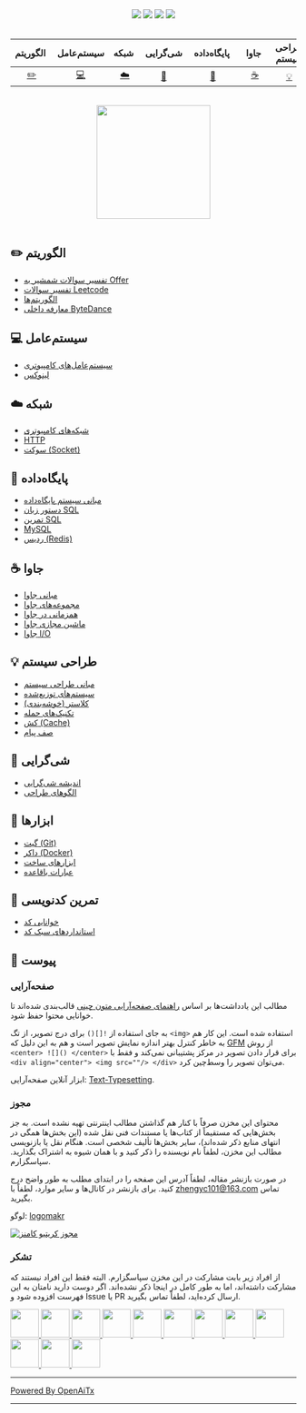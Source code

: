 <div align="center">
    <a href="https://www.cyc2018.xyz"> <img src="https://badgen.net/badge/CyC/%E5%9C%A8%E7%BA%BF%E9%98%85%E8%AF%BB?icon=sourcegraph&color=4ab8a1"></a>
    <a href="https://gitstar-ranking.com/repositories"> <img src="https://badgen.net/badge/Rank/13?icon=github&color=4ab8a1"></a>
    <a href="https://github.com/CyC2018/CS-Notes"> <img src="https://badgen.net/github/stars/CyC2018/CS-Notes?icon=github&color=4ab8a1"></a>
    <a href="https://github.com/CyC2018/CS-Notes"> <img src="https://badgen.net/github/forks/CyC2018/CS-Notes?icon=github&color=4ab8a1"></a>
    <!-- <a href="assets/download.md"> <img src="https://badgen.net/badge/OvO/%E7%A6%BB%E7%BA%BF%E4%B8%8B%E8%BD%BD?icon=telegram&color=4ab8a1"></a> -->
    <!-- <a href="assets/download.md"> <img src="https://badgen.net/badge/%e5%85%ac%e4%bc%97%e5%8f%b7/CyC2018?icon=rss&color=4ab8a1"></a> -->
</div>
<br>

| الگوریتم&nbsp; | سیستم‌عامل | شبکه&nbsp;| شی‌گرایی | &nbsp;پایگاه‌داده&nbsp;&nbsp;|&nbsp;جاوا&nbsp;&nbsp;|طراحی سیستم| &nbsp;&nbsp;ابزارها&nbsp;&nbsp; |تمرین کدنویسی| &nbsp;&nbsp;پیوست&nbsp;&nbsp; |
| :---: | :----: | :---: | :----: | :----: | :----: | :----: | :----: | :----: | :----: |
| [:pencil2:](#pencil2-الگوریتم) | [:computer:](#computer-سیستم‌عامل) | [:cloud:](#cloud-شبکه) | [:art:](#art-شی‌گرایی) | [:floppy_disk:](#floppy_disk-پایگاه‌داده) |[:coffee:](#coffee-جاوا)| [:bulb:](#bulb-طراحی-سیستم) |[:wrench:](#wrench-ابزارها)| [:watermelon:](#watermelon-تمرین-کدنویسی) |[:memo:](#memo-پیوست)|

<br>

<div align="center">
    <img src="https://cs-notes-1256109796.cos.ap-guangzhou.myqcloud.com/githubio/LogoMakr_0zpEzN.png" width="200px">
</div>

<br>

## :pencil2: الگوریتم

- [تفسیر سوالات شمشیر به Offer](https://github.com/CyC2018/CS-Notes/blob/master/notes/剑指%20Offer%20题解%20-%20目录.md)
- [تفسیر سوالات Leetcode](https://github.com/CyC2018/CS-Notes/blob/master/notes/Leetcode%20题解%20-%20目录.md)
- [الگوریتم‌ها](https://github.com/CyC2018/CS-Notes/blob/master/notes/算法%20-%20目录.md)
- [معارفه داخلی ByteDance](assets/内推.md)

## :computer: سیستم‌عامل

- [سیستم‌عامل‌های کامپیوتری](https://github.com/CyC2018/CS-Notes/blob/master/notes/计算机操作系统%20-%20目录.md)
- [لینوکس](https://github.com/CyC2018/CS-Notes/blob/master/notes/Linux.md)

## :cloud: شبکه 

- [شبکه‌های کامپیوتری](https://github.com/CyC2018/CS-Notes/blob/master/notes/计算机网络%20-%20目录.md)
- [HTTP](https://github.com/CyC2018/CS-Notes/blob/master/notes/HTTP.md)
- [سوکت (Socket)](https://github.com/CyC2018/CS-Notes/blob/master/notes/Socket.md)

## :floppy_disk: پایگاه‌داده

- [مبانی سیستم پایگاه‌داده](https://github.com/CyC2018/CS-Notes/blob/master/notes/数据库系统原理.md)
- [دستور زبان SQL](https://github.com/CyC2018/CS-Notes/blob/master/notes/SQL%20语法.md)
- [تمرین SQL](https://github.com/CyC2018/CS-Notes/blob/master/notes/SQL%20练习.md)
- [MySQL](https://github.com/CyC2018/CS-Notes/blob/master/notes/MySQL.md)
- [ردیس (Redis)](https://github.com/CyC2018/CS-Notes/blob/master/notes/Redis.md)

## :coffee: جاوا

- [مبانی جاوا](https://github.com/CyC2018/CS-Notes/blob/master/notes/Java%20基础.md)
- [مجموعه‌های جاوا](https://github.com/CyC2018/CS-Notes/blob/master/notes/Java%20容器.md)
- [همزمانی در جاوا](https://github.com/CyC2018/CS-Notes/blob/master/notes/Java%20并发.md)
- [ماشین مجازی جاوا](https://github.com/CyC2018/CS-Notes/blob/master/notes/Java%20虚拟机.md)
- [جاوا I/O](https://github.com/CyC2018/CS-Notes/blob/master/notes/Java%20IO.md)

## :bulb: طراحی سیستم 

- [مبانی طراحی سیستم](https://github.com/CyC2018/CS-Notes/blob/master/notes/系统设计基础.md)
- [سیستم‌های توزیع‌شده](https://github.com/CyC2018/CS-Notes/blob/master/notes/分布式.md)
- [کلاستر (خوشه‌بندی)](https://github.com/CyC2018/CS-Notes/blob/master/notes/集群.md)
- [تکنیک‌های حمله](https://github.com/CyC2018/CS-Notes/blob/master/notes/攻击技术.md)
- [کش (Cache)](https://github.com/CyC2018/CS-Notes/blob/master/notes/缓存.md)
- [صف پیام](https://github.com/CyC2018/CS-Notes/blob/master/notes/消息队列.md)

## :art: شی‌گرایی

- [اندیشه شی‌گرایی](https://github.com/CyC2018/CS-Notes/blob/master/notes/面向对象思想.md)
- [الگوهای طراحی](https://github.com/CyC2018/CS-Notes/blob/master/notes/设计模式%20-%20目录.md)

## :wrench: ابزارها 

- [گیت (Git)](https://github.com/CyC2018/CS-Notes/blob/master/notes/Git.md)
- [داکر (Docker)](https://github.com/CyC2018/CS-Notes/blob/master/notes/Docker.md)
- [ابزارهای ساخت](https://github.com/CyC2018/CS-Notes/blob/master/notes/构建工具.md)
- [عبارات باقاعده](https://github.com/CyC2018/CS-Notes/blob/master/notes/正则表达式.md)

## :watermelon: تمرین کدنویسی 

- [خوانایی کد](https://github.com/CyC2018/CS-Notes/blob/master/notes/代码可读性.md)
- [استانداردهای سبک کد](https://github.com/CyC2018/CS-Notes/blob/master/notes/代码风格规范.md)

## :memo: پیوست

### صفحه‌آرایی

مطالب این یادداشت‌ها بر اساس [راهنمای صفحه‌آرایی متون چینی](https://github.com/sparanoid/chinese-copywriting-guidelines/blob/master/README.zh-CN.md) قالب‌بندی شده‌اند تا خوانایی محتوا حفظ شود.

به جای استفاده از `![]()` برای درج تصویر، از تگ `<img>` استفاده شده است. این کار هم به خاطر کنترل بهتر اندازه نمایش تصویر است و هم به این دلیل که [GFM](https://github.github.com/gfm/) از روش `<center> ![]() </center>` برای قرار دادن تصویر در مرکز پشتیبانی نمی‌کند و فقط با `<div align="center"> <img src=""/> </div>` می‌توان تصویر را وسط‌چین کرد.

ابزار آنلاین صفحه‌آرایی: [Text-Typesetting](https://github.com/CyC2018/Text-Typesetting).

### مجوز

محتوای این مخزن صرفاً با کنار هم گذاشتن مطالب اینترنتی تهیه نشده است. به جز بخش‌هایی که مستقیماً از کتاب‌ها یا مستندات فنی نقل شده (این بخش‌ها همگی در انتهای منابع ذکر شده‌اند)، سایر بخش‌ها تألیف شخصی است. هنگام نقل یا بازنویسی مطالب این مخزن، لطفاً نام نویسنده را ذکر کنید و با همان شیوه به اشتراک بگذارید. سپاسگزارم.

در صورت بازنشر مقاله، لطفاً آدرس این صفحه را در ابتدای مطلب به طور واضح درج کنید. برای بازنشر در کانال‌ها و سایر موارد، لطفاً با zhengyc101@163.com تماس بگیرید.

لوگو: [logomakr](https://logomakr.com/)

<a rel="license" href="http://creativecommons.org/licenses/by-nc-sa/4.0/"><img alt="مجوز کریتیو کامنز" style="border-width:0" src="https://i.creativecommons.org/l/by-nc-sa/4.0/88x31.png" /></a>

### تشکر

از افراد زیر بابت مشارکت در این مخزن سپاسگزارم. البته فقط این افراد نیستند که مشارکت داشته‌اند، اما به طور کامل در اینجا ذکر نشده‌اند. اگر دوست دارید نامتان به این فهرست افزوده شود و Issue یا PR ارسال کرده‌اید، لطفاً تماس بگیرید.

<a href="https://github.com/linw7">
    <img src="https://avatars3.githubusercontent.com/u/21679154?s=400&v=4" width="50px">
</a> 
<a href="https://github.com/g10guang">
    <img src="https://avatars1.githubusercontent.com/u/18458140?s=400&v=4" width="50px">
</a>
<a href="https://github.com/Sctwang">
    <img src="https://avatars3.githubusercontent.com/u/33345444?s=400&v=4" width="50px">
</a> 
<a href="https://github.com/ResolveWang">
    <img src="https://avatars1.githubusercontent.com/u/8018776?s=400&v=4" width="50px">
</a>
<a href="https://github.com/crossoverJie">
    <img src="https://avatars1.githubusercontent.com/u/15684156?s=400&v=4" width="50px">
</a> 
<a href="https://github.com/jy03078584">
    <img src="https://avatars2.githubusercontent.com/u/7719370?s=400&v=4" width="50px">
</a>
<a href="https://github.com/kwongtailau">
    <img src="https://avatars0.githubusercontent.com/u/22954582?s=400&v=4" width="50px">
</a>
<a href="https://github.com/xiangflight">
    <img src="https://avatars2.githubusercontent.com/u/10072416?s=400&v=4" width="50px">
</a>
<a href="https://github.com/mafulong">
    <img src="https://avatars1.githubusercontent.com/u/24795000?s=400&v=4" width="50px">
</a>
<a href="https://github.com/yanglbme">
    <img src="https://avatars1.githubusercontent.com/u/21008209?s=400&v=4" width="50px">
</a>
<a href="https://github.com/OOCZC">
    <img src="https://avatars1.githubusercontent.com/u/11623828?s=400&v=4" width="50px">
</a>
<a href="https://github.com/5renyuebing">
    <img src="https://avatars1.githubusercontent.com/u/32872430?s=400&v=4" width="50px">
</a>

---

[Powered By OpenAiTx](https://github.com/OpenAiTx/OpenAiTx)

---